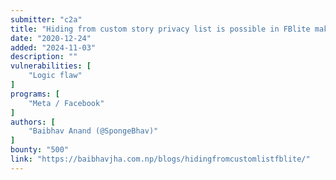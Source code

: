 ```yaml
---
submitter: "c2a"
title: "Hiding from custom story privacy list is possible in FBlite making the victim unable to remove you from the list."
date: "2020-12-24"
added: "2024-11-03"
description: ""
vulnerabilities: [
    "Logic flaw"
]
programs: [
    "Meta / Facebook"
]
authors: [
    "Baibhav Anand (@SpongeBhav)"
]
bounty: "500"
link: "https://baibhavjha.com.np/blogs/hidingfromcustomlistfblite/"
---
```




